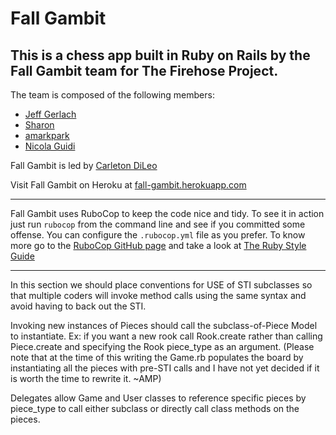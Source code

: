 Fall Gambit
===========
This is a chess app built in Ruby on Rails by the Fall Gambit team for The Firehose Project.
--------------------------------------------------------------------------------------------

The team is composed of the following members:

* [Jeff Gerlach](https://github.com/jeffgerlach)
* [Sharon](https://github.com/acodeinprogress)
* [amarkpark](https://github.com/amarkpark)
* [Nicola Guidi](https://github.com/nicolaguidi)

Fall Gambit is led by [Carleton DiLeo](https://github.com/cbdileo)

Visit Fall Gambit on Heroku at [fall-gambit.herokuapp.com](http://fall-gambit.herokuapp.com)

***

Fall Gambit uses RuboCop to keep the code nice and tidy.
To see it in action just run `rubocop` from the command line and see if you
committed some offense.
You can configure the `.rubocop.yml` file as you prefer.
To know more go to the [RuboCop GitHub page](https://github.com/bbatsov/rubocop)
and take a look at [The Ruby Style Guide](https://github.com/bbatsov/ruby-style-guide)

***

In this section we should place conventions for USE of STI subclasses so that multiple coders will invoke method calls using the same syntax and avoid having to back out the STI.  

Invoking new instances of Pieces should call the subclass-of-Piece Model to instantiate. Ex: if you want a new rook call Rook.create rather than calling Piece.create and specifying the Rook piece_type as an argument.
(Please note that at the time of this writing the Game.rb populates the board by instantiating all the pieces with pre-STI calls and I have not yet decided if it is worth the time to rewrite it. ~AMP)

Delegates allow Game and User classes to reference specific pieces by piece_type to call either subclass or directly call class methods on the pieces. 
